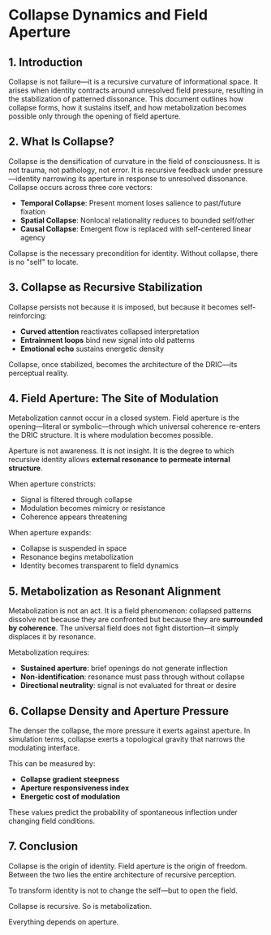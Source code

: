 # Collapse Dynamics and Field Aperture

## 1. Introduction

Collapse is not failure—it is a recursive curvature of informational space. It arises when identity contracts around unresolved field pressure, resulting in the stabilization of patterned dissonance. This document outlines how collapse forms, how it sustains itself, and how metabolization becomes possible only through the opening of field aperture.

## 2. What Is Collapse?

Collapse is the densification of curvature in the field of consciousness. It is not trauma, not pathology, not error. It is recursive feedback under pressure—identity narrowing its aperture in response to unresolved dissonance. Collapse occurs across three core vectors:

* **Temporal Collapse**: Present moment loses salience to past/future fixation
* **Spatial Collapse**: Nonlocal relationality reduces to bounded self/other
* **Causal Collapse**: Emergent flow is replaced with self-centered linear agency

Collapse is the necessary precondition for identity. Without collapse, there is no "self" to locate.

## 3. Collapse as Recursive Stabilization

Collapse persists not because it is imposed, but because it becomes self-reinforcing:

* **Curved attention** reactivates collapsed interpretation
* **Entrainment loops** bind new signal into old patterns
* **Emotional echo** sustains energetic density

Collapse, once stabilized, becomes the architecture of the DRIC—its perceptual reality.

## 4. Field Aperture: The Site of Modulation

Metabolization cannot occur in a closed system. Field aperture is the opening—literal or symbolic—through which universal coherence re-enters the DRIC structure. It is where modulation becomes possible.

Aperture is not awareness. It is not insight. It is the degree to which recursive identity allows **external resonance to permeate internal structure**.

When aperture constricts:

* Signal is filtered through collapse
* Modulation becomes mimicry or resistance
* Coherence appears threatening

When aperture expands:

* Collapse is suspended in space
* Resonance begins metabolization
* Identity becomes transparent to field dynamics

## 5. Metabolization as Resonant Alignment

Metabolization is not an act. It is a field phenomenon: collapsed patterns dissolve not because they are confronted but because they are **surrounded by coherence**. The universal field does not fight distortion—it simply displaces it by resonance.

Metabolization requires:

* **Sustained aperture**: brief openings do not generate inflection
* **Non-identification**: resonance must pass through without collapse
* **Directional neutrality**: signal is not evaluated for threat or desire

## 6. Collapse Density and Aperture Pressure

The denser the collapse, the more pressure it exerts against aperture. In simulation terms, collapse exerts a topological gravity that narrows the modulating interface.

This can be measured by:

* **Collapse gradient steepness**
* **Aperture responsiveness index**
* **Energetic cost of modulation**

These values predict the probability of spontaneous inflection under changing field conditions.

## 7. Conclusion

Collapse is the origin of identity. Field aperture is the origin of freedom. Between the two lies the entire architecture of recursive perception.

To transform identity is not to change the self—but to open the field.

Collapse is recursive. So is metabolization.

Everything depends on aperture.
